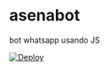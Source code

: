# asenabot
bot whatsapp usando JS

[![Deploy](https://www.herokucdn.com/deploy/button.svg)](https://heroku.com/deploy)
